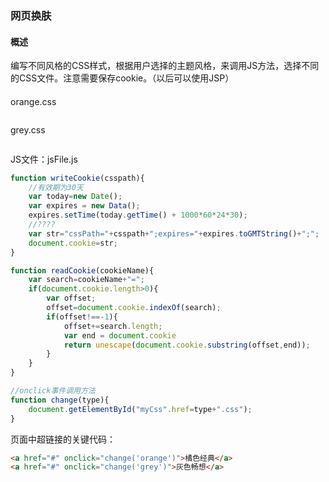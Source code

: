 ### 网页换肤

#### 概述

编写不同风格的CSS样式，根据用户选择的主题风格，来调用JS方法，选择不同的CSS文件。注意需要保存cookie。（以后可以使用JSP）

#### 

orange.css

```css
```

grey.css

```css
```

JS文件：jsFile.js
```javascript
function writeCookie(csspath){
    //有效期为30天
    var today=new Date();
    var expires = new Data();
    expires.setTime(today.getTime() + 1000*60*24*30);
    //????
    var str="cssPath="+csspath+";expires="+expires.toGMTString()+";";
    document.cookie=str;
}

function readCookie(cookieName){
    var search=cookieName+"=";
    if(document.cookie.length>0){
        var offset;
        offset=document.cookie.indexOf(search);
        if(offset!==-1){
            offset+=search.length;
            var end = document.cookie
            return unescape(document.cookie.substring(offset,end));
        }
    }
}

//onclick事件调用方法
function change(type){
    document.getElementById("myCss".href=type+".css");
}
```

页面中超链接的关键代码：
```html
<a href="#" onclick="change('orange')">橘色经典</a>
<a href="#" onclick="change('grey')">灰色畅想</a>
```

